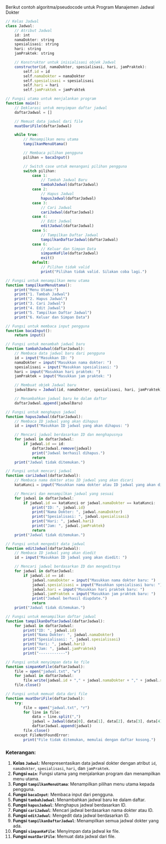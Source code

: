 Berikut contoh algoritma/pseudocode untuk Program Manajemen Jadwal Dokter

```javascript
// Kelas Jadwal
class Jadwal:
    // Atribut Jadwal
    id: int
    namaDokter: string
    spesialisasi: string
    hari: string
    jamPraktek: string

    // Konstruktor untuk inisialisasi objek Jadwal
    constructor(id, namaDokter, spesialisasi, hari, jamPraktek):
        self.id = id
        self.namaDokter = namaDokter
        self.spesialisasi = spesialisasi
        self.hari = hari
        self.jamPraktek = jamPraktek

// Fungsi utama untuk menjalankan program
function main():
    // Deklarasi untuk menyimpan daftar jadwal
    daftarJadwal = []

    // Memuat data jadwal dari file
    muatDariFile(daftarJadwal)

    while true:
        // Menampilkan menu utama
        tampilkanMenuUtama()

        // Membaca pilihan pengguna
        pilihan = bacaInput()

        // Switch case untuk menangani pilihan pengguna
        switch pilihan:
            case 1:
                // Tambah Jadwal Baru
                tambahJadwal(daftarJadwal)
            case 2:
                // Hapus Jadwal
                hapusJadwal(daftarJadwal)
            case 3:
                // Cari Jadwal
                cariJadwal(daftarJadwal)
            case 4:
                // Edit Jadwal
                editJadwal(daftarJadwal)
            case 5:
                // Tampilkan Daftar Jadwal
                tampilkanDaftarJadwal(daftarJadwal)
            case 6:
                // Keluar dan Simpan Data
                simpanKeFile(daftarJadwal)
                exit()
            default:
                // Pilihan tidak valid
                print("Pilihan tidak valid. Silakan coba lagi.")

// Fungsi untuk menampilkan menu utama
function tampilkanMenuUtama():
    print("Menu Utama:")
    print("1. Tambah Jadwal")
    print("2. Hapus Jadwal")
    print("3. Cari Jadwal")
    print("4. Edit Jadwal")
    print("5. Tampilkan Daftar Jadwal")
    print("6. Keluar dan Simpan Data")

// Fungsi untuk membaca input pengguna
function bacaInput():
    return input()

// Fungsi untuk menambah jadwal baru
function tambahJadwal(daftarJadwal):
    // Membaca data jadwal baru dari pengguna
    id = input("Masukkan ID: ")
    namaDokter = input("Masukkan nama dokter: ")
    spesialisasi = input("Masukkan spesialisasi: ")
    hari = input("Masukkan hari praktek: ")
    jamPraktek = input("Masukkan jam praktek: ")

    // Membuat objek Jadwal baru
    jadwalBaru = Jadwal(id, namaDokter, spesialisasi, hari, jamPraktek)

    // Menambahkan jadwal baru ke dalam daftar
    daftarJadwal.append(jadwalBaru)

// Fungsi untuk menghapus jadwal
function hapusJadwal(daftarJadwal):
    // Membaca ID jadwal yang akan dihapus
    id = input("Masukkan ID jadwal yang akan dihapus: ")

    // Mencari jadwal berdasarkan ID dan menghapusnya
    for jadwal in daftarJadwal:
        if jadwal.id == id:
            daftarJadwal.remove(jadwal)
            print("Jadwal berhasil dihapus.")
            return
    print("Jadwal tidak ditemukan.")

// Fungsi untuk mencari jadwal
function cariJadwal(daftarJadwal):
    // Membaca nama dokter atau ID jadwal yang akan dicari
    kataKunci = input("Masukkan nama dokter atau ID jadwal yang akan dicari: ")

    // Mencari dan menampilkan jadwal yang sesuai
    for jadwal in daftarJadwal:
        if jadwal.id == kataKunci or jadwal.namaDokter == kataKunci:
            print("ID: ", jadwal.id)
            print("Nama Dokter: ", jadwal.namaDokter)
            print("Spesialisasi: ", jadwal.spesialisasi)
            print("Hari: ", jadwal.hari)
            print("Jam: ", jadwal.jamPraktek)
            return
    print("Jadwal tidak ditemukan.")

// Fungsi untuk mengedit data jadwal
function editJadwal(daftarJadwal):
    // Membaca ID jadwal yang akan diedit
    id = input("Masukkan ID jadwal yang akan diedit: ")

    // Mencari jadwal berdasarkan ID dan mengeditnya
    for jadwal in daftarJadwal:
        if jadwal.id == id:
            jadwal.namaDokter = input("Masukkan nama dokter baru: ")
            jadwal.spesialisasi = input("Masukkan spesialisasi baru: ")
            jadwal.hari = input("Masukkan hari praktek baru: ")
            jadwal.jamPraktek = input("Masukkan jam praktek baru: ")
            print("Jadwal berhasil diupdate.")
            return
    print("Jadwal tidak ditemukan.")

// Fungsi untuk menampilkan daftar jadwal
function tampilkanDaftarJadwal(daftarJadwal):
    for jadwal in daftarJadwal:
        print("ID: ", jadwal.id)
        print("Nama Dokter: ", jadwal.namaDokter)
        print("Spesialisasi: ", jadwal.spesialisasi)
        print("Hari: ", jadwal.hari)
        print("Jam: ", jadwal.jamPraktek)
        print("------------")

// Fungsi untuk menyimpan data ke file
function simpanKeFile(daftarJadwal):
    file = open("jadwal.txt", "w")
    for jadwal in daftarJadwal:
        file.write(jadwal.id + "," + jadwal.namaDokter + "," + jadwal.spesialisasi + "," + jadwal.hari + "," + jadwal.jamPraktek + "\n")
    file.close()

// Fungsi untuk memuat data dari file
function muatDariFile(daftarJadwal):
    try:
        file = open("jadwal.txt", "r")
        for line in file:
            data = line.split(",")
            jadwal = Jadwal(data[0], data[1], data[2], data[3], data[4].strip())
            daftarJadwal.append(jadwal)
        file.close()
    except FileNotFoundError:
        print("File tidak ditemukan, memulai dengan daftar kosong.")
```

### Keterangan:
1. **Kelas `Jadwal`**: Merepresentasikan data jadwal dokter dengan atribut `id`, `namaDokter`, `spesialisasi`, `hari`, dan `jamPraktek`.
2. **Fungsi `main`**: Fungsi utama yang menjalankan program dan menampilkan menu utama.
3. **Fungsi `tampilkanMenuUtama`**: Menampilkan pilihan menu utama kepada pengguna.
4. **Fungsi `bacaInput`**: Membaca input dari pengguna.
5. **Fungsi `tambahJadwal`**: Menambahkan jadwal baru ke dalam daftar.
6. **Fungsi `hapusJadwal`**: Menghapus jadwal berdasarkan ID.
7. **Fungsi `cariJadwal`**: Mencari jadwal berdasarkan nama dokter atau ID.
8. **Fungsi `editJadwal`**: Mengedit data jadwal berdasarkan ID.
9. **Fungsi `tampilkanDaftarJadwal`**: Menampilkan semua jadwal dokter yang ada.
10. **Fungsi `simpanKeFile`**: Menyimpan data jadwal ke file.
11. **Fungsi `muatDariFile`**: Memuat data jadwal dari file.
